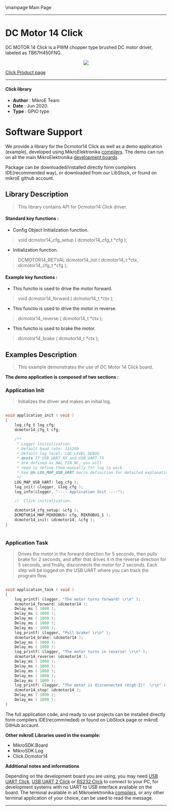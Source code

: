 \mainpage Main Page
 
---
# DC Motor 14 Click

DC MOTOR 14 Click is a PWM chopper type brushed DC motor driver, labeled as TB67H450FNG.

<p align="center">
  <img src="https://download.mikroe.com/images/click_for_ide/dcmotor14_click.png">
</p>

[Click Product page](https://www.mikroe.com/dc-motor-14-click)

---

#### Click library 

- **Author**        : MikroE Team
- **Date**          : Jun 2020.
- **Type**          : GPIO type


# Software Support

We provide a library for the Dcmotor14 Click 
as well as a demo application (example), developed using MikroElektronika 
[compilers](https://shop.mikroe.com/compilers). 
The demo can run on all the main MikroElektronika [development boards](https://shop.mikroe.com/development-boards).

Package can be downloaded/installed directly form compilers IDE(recommended way), or downloaded from our LibStock, or found on mikroE github account. 

## Library Description

> This library contains API for Dcmotor14 Click driver.

#### Standard key functions :

- Config Object Initialization function.
> void dcmotor14_cfg_setup ( dcmotor14_cfg_t *cfg ); 
 
- Initialization function.
> DCMOTOR14_RETVAL dcmotor14_init ( dcmotor14_t *ctx, dcmotor14_cfg_t *cfg );

#### Example key functions :

- This functio is used to drive the motor forward.
> void dcmotor14_forward ( dcmotor14_t *ctx );
 
- This functio is used to drive the motor in reverse.
> dcmotor14_reverse ( dcmotor14_t *ctx );

- This functio is used to brake the motor.
> dcmotor14_brake ( dcmotor14_t *ctx );

## Examples Description

> This example demonstrates the use of DC Motor 14 Click board. 

**The demo application is composed of two sections :**

### Application Init 

> Initializes the driver and makes an initial log.

```c

void application_init ( void )
{
    log_cfg_t log_cfg;
    dcmotor14_cfg_t cfg;

    /** 
     * Logger initialization.
     * Default baud rate: 115200
     * Default log level: LOG_LEVEL_DEBUG
     * @note If USB_UART_RX and USB_UART_TX 
     * are defined as HAL_PIN_NC, you will 
     * need to define them manually for log to work. 
     * See @b LOG_MAP_USB_UART macro definition for detailed explanation.
     */
    LOG_MAP_USB_UART( log_cfg );
    log_init( &logger, &log_cfg );
    log_info(&logger, "---- Application Init ----");

    //  Click initialization.

    dcmotor14_cfg_setup( &cfg );
    DCMOTOR14_MAP_MIKROBUS( cfg, MIKROBUS_1 );
    dcmotor14_init( &dcmotor14, &cfg );
}
  
```

### Application Task

> Drives the motor in the forward direction for 5 seconds, then pulls brake for 2 seconds, 
> and after that drives it in the reverse direction for 5 seconds, and finally, 
> disconnects the motor for 2 seconds. Each step will be logged on the USB UART where
> you can track the program flow.

```c

void application_task ( void )
{
    log_printf( &logger, "The motor turns forward! \r\n" );
    dcmotor14_forward( &dcmotor14 );
    Delay_ms ( 1000 );
    Delay_ms ( 1000 );
    Delay_ms ( 1000 );
    Delay_ms ( 1000 );
    Delay_ms ( 1000 );
    log_printf( &logger, "Pull brake! \r\n" );
    dcmotor14_brake( &dcmotor14 );
    Delay_ms ( 1000 );
    Delay_ms ( 1000 );
    log_printf( &logger, "The motor turns in reverse! \r\n" );
    dcmotor14_reverse( &dcmotor14 );
    Delay_ms ( 1000 );
    Delay_ms ( 1000 );
    Delay_ms ( 1000 );
    Delay_ms ( 1000 );
    Delay_ms ( 1000 );
    log_printf( &logger, "The motor is disconnected (High-Z)!  \r\n" );
    dcmotor14_stop( &dcmotor14 );
    Delay_ms ( 1000 );
    Delay_ms ( 1000 );
}  

```

The full application code, and ready to use projects can be  installed directly form compilers IDE(recommneded) or found on LibStock page or mikroE GitHub accaunt.

**Other mikroE Libraries used in the example:** 

- MikroSDK.Board
- MikroSDK.Log
- Click.Dcmotor14

**Additional notes and informations**

Depending on the development board you are using, you may need 
[USB UART Click](https://shop.mikroe.com/usb-uart-click), 
[USB UART 2 Click](https://shop.mikroe.com/usb-uart-2-click) or 
[RS232 Click](https://shop.mikroe.com/rs232-click) to connect to your PC, for 
development systems with no UART to USB interface available on the board. The 
terminal available in all Mikroelektronika 
[compilers](https://shop.mikroe.com/compilers), or any other terminal application 
of your choice, can be used to read the message.



---
